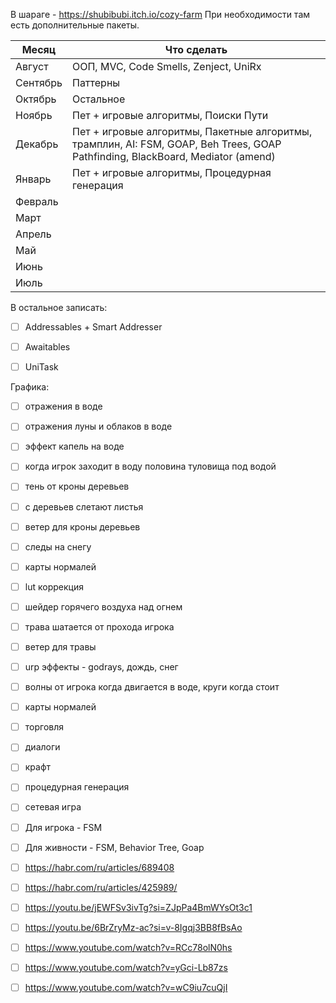 В шараге - https://shubibubi.itch.io/cozy-farm
При необходимости там есть дополнительные пакеты.


| Месяц    | Что сделать                                                                                                                     |
| -------- | ------------------------------------------------------------------------------------------------------------------------------- |
| Август   | ООП, MVC, Code Smells, Zenject, UniRx                                                                                           |
| Сентябрь | Паттерны                                                                                                                        |
| Октябрь  | Остальное                                                                                                                       |
| Ноябрь   | Пет + игровые алгоритмы, Поиски Пути                                                                                            |
| Декабрь  | Пет + игровые алгоритмы, Пакетные алгоритмы, трамплин, AI: FSM, GOAP, Beh Trees, GOAP Pathfinding, BlackBoard, Mediator (amend) |
| Январь   | Пет + игровые алгоритмы, Процедурная генерация                                                                                  |
| Февраль  |                                                                                                                                 |
| Март     |                                                                                                                                 |
| Апрель   |                                                                                                                                 |
| Май      |                                                                                                                                 |
| Июнь     |                                                                                                                                 |
| Июль     |                                                                                                                                 |

В остальное записать: 
- [ ] Addressables + Smart Addresser
- [ ] Awaitables
- [ ] UniTask


Г‌рафика: 
- [ ] отражения в воде
- [ ] отражения луны и облаков в воде 
- [ ] эффект капель на воде 
- [ ] когда игрок заходит в воду половина туловища под водой 
- [ ] тень от кроны деревьев 
- [ ] с деревьев слетают листья 
- [ ] ветер для кроны деревьев 
- [ ] следы на снегу 
- [ ] карты нормалей
- [ ] lut коррекция 
- [ ] шейдер горячего воздуха над огнем 
- [ ] трава шатается от прохода игрока
- [ ] ветер для травы 
- [ ] urp эффекты - godrays, дождь, снег 
- [ ] ‌волны от игрока когда двигается в воде, круги когда стоит
- [ ] ‌карты нормалей
- [ ] ‌торговля
- [ ] диалоги 
- [ ] крафт
- [ ] процедурная генерация 
- [ ] сетевая игра 
- [ ] Для игрока - FSM
- [ ] Для живности - FSM, Behavior Tree, Goap

- [ ] https://habr.com/ru/articles/689408
- [ ] https://habr.com/ru/articles/425989/
- [ ] https://youtu.be/jEWFSv3ivTg?si=ZJpPa4BmWYsOt3c1
- [ ] ‌https://youtu.be/6BrZryMz-ac?si=v-8Igqj3BB8fBsAo
- [ ] https://www.youtube.com/watch?v=RCc78olN0hs
- [ ] https://www.youtube.com/watch?v=yGci-Lb87zs
- [ ] https://www.youtube.com/watch?v=wC9iu7cuQjI


